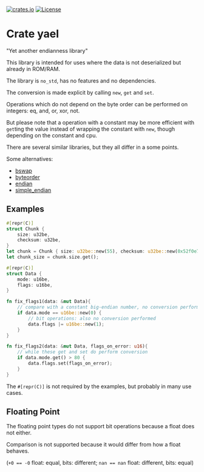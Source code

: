 [![crates.io](https://img.shields.io/crates/v/yael.svg)](https://crates.io/crates/yael)
[![License](https://img.shields.io/crates/l/yael.svg)](./LICENSE)

# Crate yael

<!-- cargo-rdme start -->

"Yet another endianness library"

This library is intended for uses where the data is not deserialized but already in ROM/RAM.

The library is `no_std`, has no features and no dependencies.

The conversion is made explicit by calling `new`, `get` and `set`.

Operations which do not depend on the byte order can be performed on integers:
eq, and, or, xor, not.

But please note that a operation with a constant may be more efficient with `get`ting the value
instead of wrapping the constant with `new`, though depending on the constant and cpu.

There are several similar libraries, but they all differ in a some points.

Some alternatives:
- [bswap](https://crates.io/crates/bswap)
- [byteorder](https://crates.io/crates/byteorder)
- [endian](https://crates.io/crates/endian)
- [simple_endian](https://crates.io/crates/simple_endian)

## Examples

```rust
#[repr(C)]
struct Chunk {
    size: u32be,
    checksum: u32be,
}
let chunk = Chunk { size: u32be::new(55), checksum: u32be::new(0x52f0e743) };
let chunk_size = chunk.size.get();
```

```rust
#[repr(C)]
struct Data {
    mode: u16be,
    flags: u16be,
}

fn fix_flags1(data: &mut Data){
    // compare with a constant big-endian number, no conversion performed, can also be written as `data.mode.is_zero()`
    if data.mode == u16be::new(0) {
        // bit operations: also no conversion performed
        data.flags |= u16be::new(1);
    }
}

fn fix_flags2(data: &mut Data, flags_on_error: u16){
    // while these get and set do perform conversion
    if data.mode.get() > 80 {
        data.flags.set(flags_on_error);
    }
}
```

The `#[repr(C)]` is not required by the examples, but probably in many use cases.

## Floating Point

The floating point types do not support bit operations because a float does not either.

Comparison is not supported because it would differ from how a float behaves.

(`+0 == -0` float: equal, bits: different; `nan == nan` float: different, bits: equal)

<!-- cargo-rdme end -->
